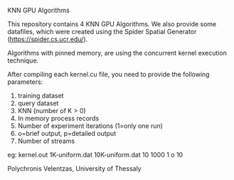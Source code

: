 KNN GPU Algorithms

This repository contains 4 KNN GPU Algorithms. We also provide some datafiles, which were created using the Spider Spatial Generator (https://spider.cs.ucr.edu/).

Algorithms with pinned memory, are using the concurrent kernel execution technique.

After compiling each kernel.cu file, you need to provide the following parameters:

1) training dataset
2) query dataset
3) KNN (number of K > 0)
4) In memory process records
5) Number of experiment iterations (1=only one run)
6) o=brief output, p=detailed output
7) Number of streams

eg: kernel.out 1K-uniform.dat 10K-uniform.dat 10 1000 1 o 10


Polychronis Velentzas, University of Thessaly
